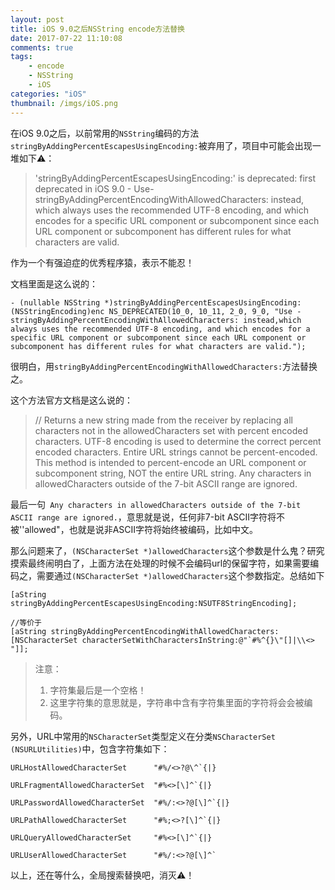 ```yaml
---
layout: post
title: iOS 9.0之后NSString encode方法替换
date: 2017-07-22 11:10:08
comments: true
tags:
	- encode
	- NSString
	- iOS
categories: "iOS"
thumbnail: /imgs/iOS.png
---
```


在iOS 9.0之后，以前常用的`NSString`编码的方法`stringByAddingPercentEscapesUsingEncoding:`被弃用了，项目中可能会出现一堆如下⚠️：
>'stringByAddingPercentEscapesUsingEncoding:' is deprecated: first deprecated in iOS 9.0 - Use-stringByAddingPercentEncodingWithAllowedCharacters: instead, which always uses the recommended UTF-8 encoding, and which encodes for a specific URL component or subcomponent since each URL component or subcomponent has different rules for what characters are valid.


作为一个有强迫症的优秀程序猿，表示不能忍！

<!-- more -->

文档里面是这么说的：

```
- (nullable NSString *)stringByAddingPercentEscapesUsingEncoding:(NSStringEncoding)enc NS_DEPRECATED(10_0, 10_11, 2_0, 9_0, "Use -stringByAddingPercentEncodingWithAllowedCharacters: instead,which always uses the recommended UTF-8 encoding, and which encodes for a specific URL component or subcomponent since each URL component or subcomponent has different rules for what characters are valid.");
```

很明白，用`stringByAddingPercentEncodingWithAllowedCharacters:`方法替换之。

这个方法官方文档是这么说的：
>// Returns a new string made from the receiver by replacing all characters not in the allowedCharacters set with percent encoded characters. UTF-8 encoding is used to determine the correct percent encoded characters. Entire URL strings cannot be percent-encoded. This method is intended to percent-encode an URL component or subcomponent string, NOT the entire URL string. Any characters in allowedCharacters outside of the 7-bit ASCII range are ignored.

最后一句` Any characters in allowedCharacters outside of the 7-bit ASCII range are ignored.`，意思就是说，任何非7-bit ASCII字符将不被''allowed"，也就是说非ASCII字符将始终被编码，比如中文。

那么问题来了，`(NSCharacterSet *)allowedCharacters`这个参数是什么鬼？研究摸索最终闹明白了，上面方法在处理的时候不会编码url的保留字符，如果需要编码之，需要通过`(NSCharacterSet *)allowedCharacters`这个参数指定。总结如下

```
[aString stringByAddingPercentEscapesUsingEncoding:NSUTF8StringEncoding];

//等价于
[aString stringByAddingPercentEncodingWithAllowedCharacters:[NSCharacterSet characterSetWithCharactersInString:@"`#%^{}\"[]|\\<> "]];
```

>注意：
>1. 字符集最后是一个空格！
>2. 这里字符集的意思就是，字符串中含有字符集里面的字符将会会被编码。

另外，URL中常用的`NSCharacterSet`类型定义在分类`NSCharacterSet (NSURLUtilities)`中，包含字符集如下：

```
URLHostAllowedCharacterSet      "#%/<>?@\^`{|}

URLFragmentAllowedCharacterSet  "#%<>[\]^`{|}

URLPasswordAllowedCharacterSet  "#%/:<>?@[\]^`{|}

URLPathAllowedCharacterSet      "#%;<>?[\]^`{|}

URLQueryAllowedCharacterSet     "#%<>[\]^`{|}

URLUserAllowedCharacterSet      "#%/:<>?@[\]^`
```

以上，还在等什么，全局搜索替换吧，消灭⚠️！
